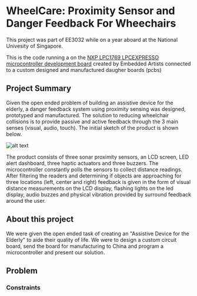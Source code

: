 # WheelCare: Proximity Sensor and Danger Feedback For Wheechairs 

This project was part of EE3032 while on a year aboard at the National Univesity of Singapore.

This is the code running a on the [NXP LPC1769 LPCEXPRESSO microcontroller development board](http://www.embeddedartists.com/products/lpcxpresso/lpc1769_xpr.php) created by Embedded Artists connected to a custom designed and manufactured daugher boards (pcbs)

## Project Summary

Given the open ended problem of building an assistive device for the elderly, a danger feedback system using proximity sensing was designed, prototyped and manufactured. The solution to reducing wheelchair collisions is to provide passive and active feedback through the 3 main senses (visual, audio, touch).  The initial sketch of the product is shown below.

![alt text](../blob/master/images/system_sketch.jpeg "Initial Sketch")

The product consists of three sonar proximity sensors, an LCD screen, LED alert dashboard, three haptic actuators and three buzzers. The microcontroller constantly polls the sensors to collect distance readings.  After filtering the readers and determining if objects are approaching for three locations (left, center and right) feedback is given in the form of visual distance measurements on the LCD display, flashing lights on the led display, audio buzzes and physical vibration provided by surround feedback around the user. 



## About this project
We were given the open ended task of creating an "Assistive Device for the Elderly" to aide their quality of life.  We were to design a custom circuit board, send the board for manufacturing to China and program a microcontroller and present our solution.

## Problem

### Constraints

